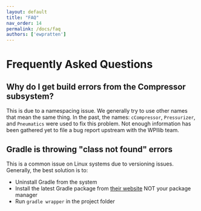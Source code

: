 ```yaml
---
layout: default
title: "FAQ"
nav_order: 14
permalink: /docs/faq
authors: ['ewpratten']
---
```


# Frequently Asked Questions

## Why do I get build errors from the Compressor subsystem?
This is due to a namespacing issue. We generally try to use other names that mean the same thing. In the past, the names: `cCompressor`, `Pressurizer`, and `Pneumatics` were used to fix this problem. Not enough information has been gathered yet to file a bug report upstream with the WPIlib team.

## Gradle is throwing "class not found" errors
This is a common issue on Linux systems due to versioning issues. Generally, the best solution is to:
 - Uninstall Gradle from the system
 - Install the latest Gradle package from [their website](https://gradle.org/install/) NOT your package manager
 - Run `gradle wrapper` in the project folder
